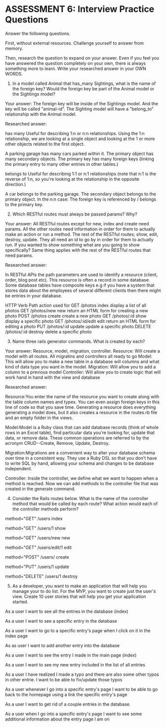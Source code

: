 # ASSESSMENT 6: Interview Practice Questions
Answer the following questions.

First, without external resources. Challenge yourself to answer from memory.

Then, research the question to expand on your answer. Even if you feel you have answered the question completely on your own, there is always something more to learn. Write your researched answer in your OWN WORDS.

1. In a model called Animal that has_many Sightings, what is the name of the foreign key? Would the foreign key be part of the Animal model or the Sightings model?

  Your answer: The foreign key will be inside of the Sightings model. And the key will be called "animal-id". The Sighting model will have a "belong_to" relationship with the Animal model.

  Researched answer:

has many
Useful for describing 1:n or n:n relationships. Using the 1:n relationship, we are looking at a single object and looking at the 1 or more other objects related to the first object.

A parking garage has many cars parked within it.
The primary object has many secondary objects.
The primary key has many foreign keys (linking the primary entry to many other entries in other tables.)

belongs to
Useful for describing 1:1 or n:1 relationships (note that n:1 is the reverse of 1:n, so you're looking at the relationship in the opposite direction.)

A car belongs to the parking garage.
The secondary object belongs to the primary object.
In the n:n case:
The foreign key is referenced by / belongs to the primary key.


2. Which RESTful routes must always be passed params? Why?

  Your answer: All RESTful routes except for new, index and create need params. All the other routes need information in order for them to actually make an action or run a method. The rest of the RESTful routes; show, edit, destroy, update. They all need an id to go by in order for them to actually run. If you wanted to show something what are you going to show specifically? Same thing applies with the rest of the RESTful routes that need params. 

  Researched answer: 

  In RESTful APIs the path parameters are used to identify a resource (client, order, blog post etc). This resource is often a record in some database. Some database tables have composite keys e.g if you have a system that stores data about the employees of several different clients then there might be entries in your database.


HTTP Verb	Path	action	used for
GET	/photos	index	display a list of all photos
GET	/photos/new	new	return an HTML form for creating a new photo
POST	/photos	create	create a new photo
GET	/photos/:id	show	display a specific photo
GET	/photos/:id/edit	edit	return an HTML form for editing a photo
PUT	/photos/:id	update	update a specific photo
DELETE	/photos/:id	destroy	delete a specific photo



3. Name three rails generator commands. What is created by each?

  Your answer: Resource, model, migration, controller.
  Resource: Will create a model with all routes. All migratins and controllers all ready to go
  Model: This will allow you to make a new table in a database will columns and what kind of data type you want in the model. 
  Migration: Will allow you to add a column to a previous model
  Controller: Will allow you to create logic that will work hand in hand with the view and database

  Researched answer:

  Resource:You enter the name of the resource you want to create along with the table column names and types. You can even assign foreign keys in this line of code so that you save time. Generating a resource does everything generating a model does, but it also creates a resource in the routes.rb file and an empty folder in the views.

  Model:Model is a Ruby class that can add database records (think of whole rows in an Excel table), find particular data you're looking for, update that data, or remove data. These common operations are referred to by the acronym CRUD--Create, Remove, Update, Destroy.

  Migration:Migrations are a convenient way to alter your database schema over time in a consistent way. They use a Ruby DSL so that you don't have to write SQL by hand, allowing your schema and changes to be database independent.

  Controller: Inside the controller, we define what we want to happen when a method is reached. Now we can add methods to the controller file that was created in the generate command.



4. Consider the Rails routes below. What is the name of the controller method that would be called by each route? What action would each of the controller methods perform?

method="GET"    /users          index

method="GET"    /users/1        show

method="GET"    /users/new      new

method="GET"    /users/edit/1   edit

method="POST"   /users/         create

method="PUT"    /users/1        update

method="DELETE" /users/1        destroy



5. As a developer, you want to make an application that will help you manage your to do list. For the MVP, you want to create just the user's view. Create 10 user stories that will help you get your application started. 


As a user I want to see all the entries in the database (index)

As a user I want to see a specific entry in the database

As a user I want to go to a specific entry's page when I click on it in the index page

As as user I want to add another entry into the database

As a user I want to see the entry I made in the main page (index)

As a user I want to see my new entry included in the list of all entries

As a user I have realized I made a typo and there are also some other typos in other entrie. I want to be able to fix/update those typos

As a user whenever I go into a specific entry's page I want to be able to go back to the homepage using a link the specific entry's page

As a user I want to get rid of a couple entries in the database.

As a user when I go into a specific entry's page I want to see some additional information about the entry page I am on
